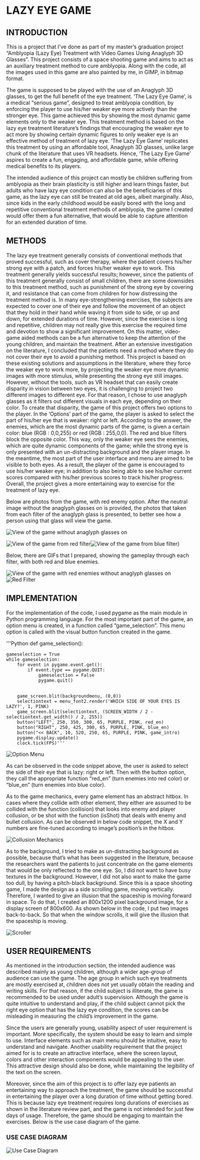 # LAZY EYE GAME

## INTRODUCTION

This is a project that I’ve done as part of my master’s graduation project “Amblyopia (Lazy Eye) Treatment with Video Games Using Anaglyph 3D Glasses”. This project consists of a space shooting game and aims to act as an auxiliary treatment method to cure amblyopia. Along with the code, all the images used in this game are also painted by me, in GIMP, in bitmap format.

The game is supposed to be played with the use of an Anaglyph 3D glasses, to get the full benefit of the eye treatment. ‘The Lazy Eye Game’, is a medical “serious game”, designed to treat amblyopia condition, by enforcing the player to use his/her weaker eye more actively than the stronger eye. This game achieved this by showing the most dynamic game elements only to the weaker eye. This treatment method is based on the lazy eye treatment literature’s findings that encouraging the weaker eye to act more by showing certain dynamic figures to only weaker eye is an effective method of treatment of lazy eye. ‘The Lazy Eye Game’ replicates this treatment by using an affordable tool, Anaglyph 3D glasses, unlike large chunk of the literature that uses VR headsets. Hence, ‘The Lazy Eye Game’ aspires to create a fun, engaging, and affordable game, while offering medical benefits to its players.

The intended audience of this project can mostly be children suffering from amblyopia as their brain plasticity is still higher and learn things faster, but adults who have lazy eye condition can also be the beneficiaries of this game, as the lazy eye can still be treated at old ages, albeit marginally. Also, since kids in the early childhood would be easily bored with the long and repetitive conventional treatment methods of amblyopia, the game I created would offer them a fun alternative, that would be able to capture attention for an extended duration of time.

## METHODS

The lazy eye treatment generally consists of conventional methods that proved successful, such as cover therapy, where the patient covers his/her strong eye with a patch, and forces his/her weaker eye to work. This treatment generally yields successful results; however, since the patients of this treatment generally consist of small children, there are some downsides to this treatment method, such as punishment of the strong eye by covering it, and resistance that can come from children for how distressing the treatment method is. In many eye-strengthening exercises, the subjects are expected to cover one of their eye and follow the movement of an object that they hold in their hand while waving it from side to side, or up and down, for extended durations of time. However, since the exercise is long and repetitive, children may not really give this exercise the required time and devotion to show a significant improvement. On this matter, video-game aided methods can be a fun alternative to keep the attention of the young children, and maintain the treatment.
After an extensive investigation on the literature, I concluded that the patients need a method where they do not cover their eye to avoid a punishing method. This project is based on these existing solutions and assumptions in the literature, where they force the weaker eye to work more, by projecting the weaker eye more dynamic images with more stimulus, while presenting the strong eye still images. However, without the tools, such as VR headset that can easily create disparity in vision between two eyes, it is challenging to project two different images to different eye. For that reason, I chose to use anaglyph glasses as it filters out different visuals in each eye, depending on their color. To create that disparity, the game of this project offers two options to the player. In the ‘Options’ part of the game, the player is asked to select the part of his/her eye that is weaker: right or left. According to the answer, the enemies, which are the most dynamic parts of the game, is given a certain color: blue (RGB : 0,0,255) or red (RGB : 255,0,0). The red and blue filters block the opposite color. This way, only the weaker eye sees the enemies, which are quite dynamic components of the game; while the strong eye is only presented with an un-distracting background and the player image. In the meantime, the most part of the user interface and menu are aimed to be visible to both eyes.
As a result, the player of the game is encouraged to use his/her weaker eye; in addition to also being able to see his/her current scores compared with his/her previous scores to track his/her progress. Overall, the project gives a more entertaining way to exercise for the treatment of lazy eye.

Below are photos from the game, with red enemy option. After the neutral image without the anaglyph glasses on is provided, the photos that taken from each filter of the anaglyph glass is presented, to better see how a person using that glass will view the game.

![View of the game without anaglyph glasses on](/readme_images/withoutGlasses.png)

![View of the game from red filter](/readme_images/redFilter.png)![View of the game from blue filter](/readme_images/blueFilter.png))

Below, there are GIFs that I prepared, showing the gameplay through each filter, with both red and blue enemies.

![View of the game with red enemies without anaglyph glasses on](/readme_images/Animation2.gif)![Red Filter](/readme_images/Animation3.gif)

## IMPLEMENTATION
For the implementation of the code, I used pygame as the main module in Python programming language.
For the most important part of the game, an option menu is created, in a function called “game_selection”. This menu option is called with the visual button function created in the game.

'''Python
def game_selection():

    gameselection = True
    while gameselection:
        for event in pygame.event.get():
            if event.type == pygame.QUIT:
                gameselection = False
                pygame.quit()


        game_screen.blit(backgroundmenu, (0,0))
        selectiontext = menu_font2.render('WHICH SIDE OF YOUR EYES IS LAZY?', 1, PINK)
        game_screen.blit(selectiontext, (SCREEN_WIDTH / 2 - selectiontext.get_width() / 2, 255))
        button("LEFT", 250, 350, 300, 65, PURPLE, PINK, red_en)
        button("RIGHT", 250, 425, 300, 65, PURPLE, PINK, blue_en)
        button("<< BACK", 10, 520, 250, 65, PURPLE, PINK, game_intro)
        pygame.display.update()
        clock.tick(FPS)'''

![Option Menu](/readme_images/Options.png)

As can be observed in the code snippet above, the user is asked to select the side of their eye that is lazy: right or left. Then with the button option, they call the appropriate function “red_en” (turn enemies into red color) or “blue_en” (turn enemies into blue color).


As to the game mechanics, every game element has an abstract hitbox. In cases where they collide with other element, they either are assumed to be collided with the function (collision) that looks into enemy and player collusion, or be shot with the function (isShot) that deals with enemy and bullet collusion. As can be observed in below code snippet, the X and Y numbers are fine-tuned according to image’s position’s in the hitbox.

![Collusion Mechanics](/readme_images/Collusion.png)

As to the background, I tried to make as un-distracting background as possible, because that’s what has been suggested in the literature, because the researchers want the patients to just concentrate on the game elements that would be only reflected to the one eye. So, I did not want to have busy textures in the background. However, I did not also want to make the game too dull, by having a pitch-black background. Since this is a space shooting game, I made the design as a side scrolling game, moving vertically. Therefore, I wanted to give an illusion that the spaceship is moving forward in space. To do that, I created an 800x1200 pixel background image, for a display screen of 800x600. As shown below in the code, I put two images back-to-back. So that when the window scrolls, it will give the illusion that the spaceship is moving.

![Scroller](/readme_images/Animation.gif)

## USER REQUIREMENTS
As mentioned in the introduction section, the intended audience was described mainly as young children, although a wider age-group of audience can use the game. The age group in which such eye treatments are mostly exercised at, children does not yet usually obtain the reading and writing skills. For that reason, if the child subject is illiterate, the game is recommended to be used under adult’s supervision. Although the game is quite intuitive to understand and play, if the child subject cannot pick the right eye option that has the lazy eye condition, the scores can be misleading in measuring the child’s improvement in the game.

Since the users are generally young, usability aspect of user requirement is important. More specifically, the system should be easy to learn and simple to use. Interface elements such as main menu should be intuitive, easy to understand and navigate. Another usability requirement that the project aimed for is to create an attractive interface, where the screen layout, colors and other interaction components would be appealing to the user. This attractive design should also be done, while maintaining the legibility of the text on the screen.

Moreover, since the aim of this project is to offer lazy eye patients an entertaining way to approach the treatment, the game should be successful in entertaining the player over a long duration of time without getting bored. This is because lazy eye treatment requires long durations of exercises as shown in the literature review part, and the game is not intended for just few days of usage. Therefore, the game should be engaging to maintain the exercises.
Below is the use case diagram of the game.

### USE CASE DIAGRAM

![Use Case Diagram](/readme_images/UseCase.png)
